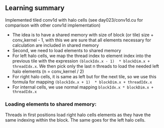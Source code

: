 ## Learning summary

Implemented tiled conv1d with halo cells (see day023/conv1d.cu for comparison with other conv1d implementation)

* The idea is to have a shared memory with size of block (or tile) size + conv_kernel - 1, with this we are
sure that all elements necessary for calculation are included in shared memory
* Second, we need to load elements to shared memory
* For left halo cells, we map the thread index to element index into the previous 
tile with the expression ``(blockIdx.x - 1)  * blockDim.x + threadIdx.x``. We then pick 
only the last n threads to load the needed left halo elements (n = conv_kernel / 2)
* For right halo cells, it is same as left but for the next tile, so we use this formula for mapping
``(blockIdx.x + 1)  * blockDim.x + threadIdx.x``
* For internal cells, we use normal mapping ``blockIdx.x * blockDim.x + threadIdx.x``

### Loading elements to shared memory:
Threads in first positions load right halo cells elements as they have the same indexing within the block. The same goes for the left halo cells.
